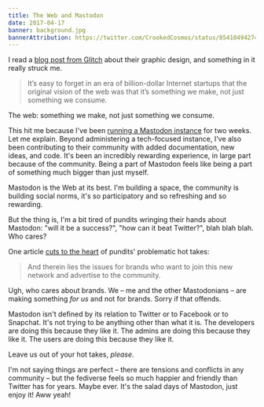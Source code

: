 ```yaml
---
title: The Web and Mastodon
date: 2017-04-17
banner: background.jpg
bannerAttribution: https://twitter.com/CrookedCosmos/status/854104942742777856
---
```


I read a [blog post from Glitch](https://medium.com/glitch/the-web-was-supposed-to-be-a-thing-we-make-c023b6e7f56a) about their graphic design, and something in it really struck me.

> It’s easy to forget in an era of billion-dollar Internet startups that the original vision of the web was that it’s something we make, not just something we consume.

The web: something we make, not just something we consume.

This hit me because I've been [running a Mastodon instance](https://ashfurrow.com/blog/mastodon/) for two weeks. Let me explain. Beyond administering a tech-focused instance, I've also been contributing to their community with added documentation, new ideas, and code. It's been an incredibly rewarding experience, in large part because of the community. Being a part of Mastodon feels like being a part of something much bigger than just myself.

Mastodon is the Web at its best. I'm building a space, the community is building social norms, it's so participatory and so refreshing and so rewarding.

But the thing is, I'm a bit tired of pundits wringing their hands about Mastodon: "will it be a success?", "how can it beat Twitter?", blah blah blah. Who cares?

One article [cuts to the heart](http://www.zdnet.com/article/is-mastodon-the-new-social-media-star-or-imploding-black-hole/) of pundits' problematic hot takes:

> And therein lies the issues for brands who want to join this new network and advertise to the community.

Ugh, who cares about brands. We – me and the other Mastodonians – are making something _for us_ and not for brands. Sorry if that offends.

Mastodon isn't defined by its relation to Twitter or to Facebook or to Snapchat. It's not trying to be anything other than what it is. The developers are doing this because they like it. The admins are doing this because they like it. The users are doing this because they like it.

Leave us out of your hot takes, _please_.

I'm not saying things are perfect – there are tensions and conflicts in any community – but the fediverse feels so much happier and friendly than Twitter has for years. Maybe ever. It's the salad days of Mastodon, just enjoy it! Aww yeah!
